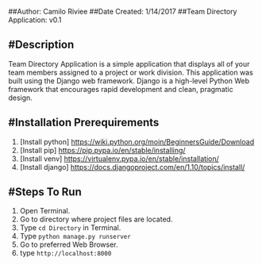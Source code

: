##Author: Camilo Riviee
##Date Created: 1/14/2017
##Team Directory Application: v0.1

#Description
---
Team Directory Application is a simple application that displays all of your
team members assigned to a project or work division. This application was built
using the Django web framework. Django is a high-level Python Web framework that
encourages rapid development and clean, pragmatic design.

#Installation Prerequirements
---
1. [Install python] https://wiki.python.org/moin/BeginnersGuide/Download
2. [Install pip] https://pip.pypa.io/en/stable/installing/
3. [Install venv] https://virtualenv.pypa.io/en/stable/installation/
4. [Install django] https://docs.djangoproject.com/en/1.10/topics/install/

#Steps To Run
---
1. Open Terminal.
2. Go to directory where project files are located.
3. Type `cd Directory` in Terminal.
4. Type `python manage.py runserver`
5. Go to preferred Web Browser.
6. type `http://localhost:8000`
